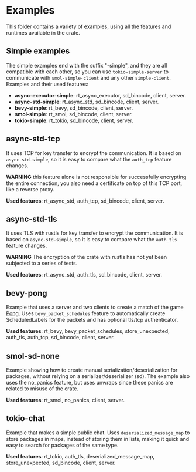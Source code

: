 # Examples

This folder contains a variety of examples, using all the features and runtimes available in the crate.

## Simple examples
The simple examples end with the suffix "-simple", and they are all compatible with each other, so you can use `tokio-simple-server` to communicate with `smol-simple-client` and any other `simple-client`. Examples and their used features:
- **async-executor-simple**: rt_async_executor, sd_bincode, client, server.
- **async-std-simple**: rt_async_std, sd_bincode, client, server.
- **bevy-simple**: rt_bevy, sd_bincode, client, server.
- **smol-simple**: rt_smol, sd_bincode, client, server.
- **tokio-simple**: rt_tokio, sd_bincode, client, server.

## async-std-tcp
It uses TCP for key transfer to encrypt the communication.
It is based on `async-std-simple`, so it is easy to compare what the `auth_tcp` feature changes.

**WARNING** this feature alone is not responsible for successfully encrypting the entire connection, you also need a certificate on top of this TCP port, like a reverse proxy.

**Used features**: rt_async_std, auth_tcp, sd_bincode, client, server.

## async-std-tls
It uses TLS with rustls for key transfer to encrypt the communication.
It is based on `async-std-simple`, so it is easy to compare what the `auth_tls` feature changes.

**WARNING** The encryption of the crate with rustls has not yet been subjected to a series of tests.

**Used features**: rt_async_std, auth_tls, sd_bincode, client, server.

## bevy-pong
Example that uses a server and two clients to create a match of the game [Pong](https://pt.wikipedia.org/wiki/Pong). Uses `bevy_packet_schedules` feature to automatically create ScheduledLabels for the packets and has optional tls/tcp authenticator.

**Used features**: rt_bevy, bevy_packet_schedules, store_unexpected, auth_tls, auth_tcp, sd_bincode, client, server.

## smol-sd-none
Example showing how to create manual serialization/deserialization for packages, without relying on a serializer/deserializer (sd). The example also uses the no_panics feature, but uses unwraps since these panics are related to misuse of the crate.

**Used features**: rt_smol, no_panics, client, server.

## tokio-chat
Example that makes a simple public chat. Uses `deserialized_message_map` to store packages in maps, instead of storing them in lists, making it quick and easy to search for packages of the same type.

**Used features**: rt_tokio, auth_tls, deserialized_message_map, store_unexpected, sd_bincode, client, server.